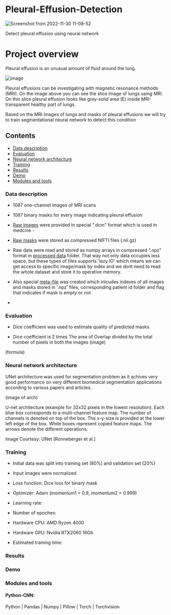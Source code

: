 # Pleural-Effusion-Detection

![Screenshot from 2022-11-30 11-08-52](https://user-images.githubusercontent.com/35038779/204744843-8a9d4867-5f3a-4078-a6e7-9d36d3c586e3.png)

Detect pleural effusion using neural network 

# Project overview

Pleural effusion is an unusual amount of fluid around the lung. 

![image](https://user-images.githubusercontent.com/35038779/204744882-ae481140-068b-4892-9579-4bb26178ed99.png)

Pleural effusions can be investigating with magnetic resonance methods (MRI). On the image above you can see the slice image of lungs using MRI. On this slice pleural effusion looks like grey-solid area (E) inside MRI-transparent healthy part of lungs.  

Based on the MRI images of lungs and masks of pleural effusions we will try to train segmentational neural network to detect this condition 

## Contents
  - [Data description](#data-description)
  - [Evaluation](#evaluation)
  - [Neural network architecture](#neural-network-architecture)
  - [Training](#training)
  - [Results](#results)
  - [Demo](#demo)
  - [Modules and tools](#modules-and-tools)

### Data description
- 1087 one-channel images of MRI scans
- 1087 binary masks for every image indicating pleural effusion  


- [Raw images](https://github.com/LtvnSergey/Pleural-Effusion-Detection/tree/main/data/raw/images) were provided in special ".dcm" format which is used in medcine - 
- [Raw masks](https://github.com/LtvnSergey/Pleural-Effusion-Detection/tree/main/data/raw/images)  were stored as compressed NIFTI files (.nii.gz) 


- Raw data were read and stored as numpy arrays in compressed ".npz" format in [processed data](https://github.com/LtvnSergey/Pleural-Effusion-Detection/tree/main/data/processed) folder. That way not only data occupies less space, but these types of files supports 'lazy IO' which means we can get access to specific image/mask by index and we dont need to read the whole dataset and store it to operative memory.


- Also special [meta-file](https://github.com/LtvnSergey/Pleural-Effusion-Detection/blob/main/data/processed/meta_file.csv) was created which inlcudes indexes of all images and masks stored in '.npz' files, corresponding patient id folder and flag that indicates if mask is empty or not

- 



### Evaluation
- Dice coefficient was used to estimate quality of predicted masks.

- Dice coefficient is 2 times The area of Overlap divided by the total number of pixels in both the images
(image)

(formula)

### Neural network architecture

UNet architecture was used for segmentation problem as it achives very good performance on very different biomedical segmentation applications according to various papers and articles.

(image of arch)

U-net architecture (example for 32x32 pixels in the lowest resolution). Each blue
box corresponds to a multi-channel feature map. The number of channels is denoted
on top of the box. The x-y-size is provided at the lower left edge of the box. White
boxes represent copied feature maps. The arrows denote the different operations.

Image Courtesy: UNet [Ronneberger et al.]


### Training

- Initial data was split into training set (80%) and validation set (20%)
- Input images were normalized

- Loss function: Dice loss for binary mask
- Optimizer: Adam (momentum1 = 0.9, momentum2 = 0.999)
- Learning rate: 
- Number of epoches:

- Hardware CPU: AMD Ryzen 4000
- Hardware GPU: Nvidia RTX2060 16Gb
- Estimated training time: 

### Results


### Demo


### Modules and tools

#### Python-CNN:
Python | Pandas | Numpy | Pillow | Torch | Torchvision

